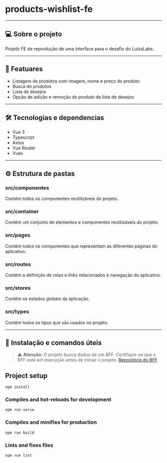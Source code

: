 <h1>
   products-wishlist-fe
</h1>

---

## 💻 Sobre o projeto

Projeto FE de reprodução de uma interface para o desafio do LuizaLabs.

---

## 📂 Featuares

* Listagem de produtos com imagem, nome e preço do produto 
* Busca de produtos
* Lista de desejos
* Opção de adição e remoção do produto da lista de desejos

---

## 🛠 Tecnologias e dependencias

* Vue 3
* Typescript
* Axios
* Vue Router
* Vuex

---

## ⚙️ Estrutura de pastas

### src/componentes 
Contém todos os componentes reutilizáveis do projeto.

### src/container 
Contém um conjunto de elementos e componentes reutilizáveis do projeto.

### src/pages 
Contém todos os componentes que representam as diferentes páginas do aplicativo.

### src/routes
Contém a definição de rotas e links relacionados à navegação do aplicativo.

### src/stores
Contém os estados globais da aplicação. 

### src/types
Contém todos os tipos que são usados no projeto.

---

## 🚀 Instalação e comandos úteis

>⚠️ **Atenção:** O projeto busca dados de um BFF. Certifique-se que o BFF está em execução antes de iniciar o projeto.
> [Repositório do BFF](https://github.com/Naat-alvees/products-wishlist-bff)

## Project setup
```
npm install
```

### Compiles and hot-reloads for development
```
npm run serve
```

### Compiles and minifies for production
```
npm run build
```
### Lints and fixes files
```
npm run lint
```
